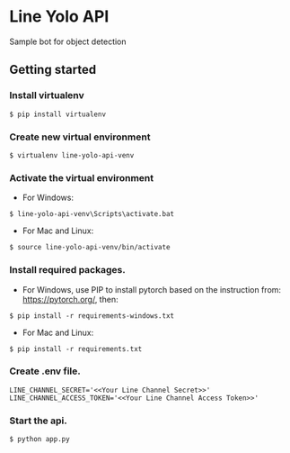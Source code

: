 # Line Yolo API

Sample bot for object detection

## Getting started

### Install virtualenv
```
$ pip install virtualenv
```

### Create new virtual environment
```
$ virtualenv line-yolo-api-venv
```

### Activate the virtual environment

* For Windows:
```
$ line-yolo-api-venv\Scripts\activate.bat
```

* For Mac and Linux:
```
$ source line-yolo-api-venv/bin/activate
```

### Install required packages.

* For Windows, use PIP to install pytorch based on the instruction from: https://pytorch.org/, then:
```
$ pip install -r requirements-windows.txt
```

* For Mac and Linux:
```
$ pip install -r requirements.txt
```

### Create .env file.
```
LINE_CHANNEL_SECRET='<<Your Line Channel Secret>>'
LINE_CHANNEL_ACCESS_TOKEN='<<Your Line Channel Access Token>>'
```

### Start the api.
```
$ python app.py
```
